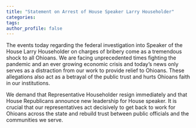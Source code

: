 ```yaml
---
title: "Statement on Arrest of House Speaker Larry Householder"
categories:
tags:
author_profile: false
---
```


The events today regarding the federal investigation into Speaker of the House Larry Householder on charges of bribery come as a tremendous shock to all Ohioans. 
We are facing unprecedented times fighting the pandemic and an ever growing economic crisis and today’s news only serves as a distraction from our work to provide 
relief to Ohioans. These allegations also act as a betrayal of the public trust and hurts Ohioans faith in our institutions.

We demand that Representative Householder resign immediately and that House Republicans announce new leadership for House speaker. 
It is crucial that our representatives act decisively to get back to work for Ohioans across the state and rebuild trust between public officials 
and the communities we serve.
